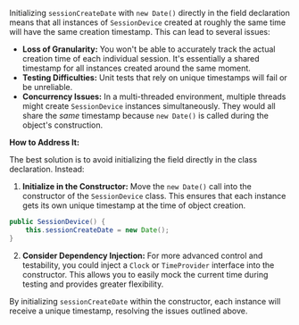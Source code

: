 Initializing `sessionCreateDate` with `new Date()` directly in the field declaration means that all instances of `SessionDevice` created at roughly the same time will have the same creation timestamp. This can lead to several issues:

*   **Loss of Granularity:** You won't be able to accurately track the actual creation time of each individual session. It's essentially a shared timestamp for all instances created around the same moment.
*   **Testing Difficulties:** Unit tests that rely on unique timestamps will fail or be unreliable.
*   **Concurrency Issues:** In a multi-threaded environment, multiple threads might create `SessionDevice` instances simultaneously. They would all share the *same* timestamp because `new Date()` is called during the object's construction.

**How to Address It:**

The best solution is to avoid initializing the field directly in the class declaration. Instead:

1.  **Initialize in the Constructor:**  Move the `new Date()` call into the constructor of the `SessionDevice` class. This ensures that each instance gets its own unique timestamp at the time of object creation.

```java
public SessionDevice() {
    this.sessionCreateDate = new Date();
}
```

2.  **Consider Dependency Injection:** For more advanced control and testability, you could inject a `Clock` or `TimeProvider` interface into the constructor. This allows you to easily mock the current time during testing and provides greater flexibility.

By initializing `sessionCreateDate` within the constructor, each instance will receive a unique timestamp, resolving the issues outlined above.
